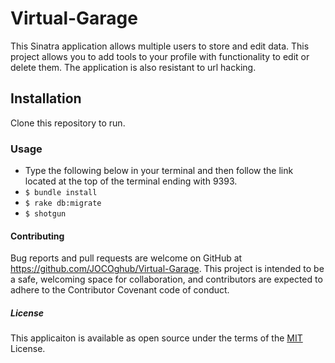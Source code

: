 # Virtual-Garage
This Sinatra application allows multiple users to store and edit data. This project allows you to add tools to your profile with functionality to edit or delete them. The application is also resistant to url hacking. 

## Installation
Clone this repository to run.

### Usage
* Type the following below in your terminal and then follow the link located at the top of the terminal ending with 9393.
* ```$ bundle install```
* ```$ rake db:migrate```
* ```$ shotgun```

#### Contributing
Bug reports and pull requests are welcome on GitHub at https://github.com/JOCOghub/Virtual-Garage. This project is intended to be a safe, welcoming space for collaboration, and contributors are expected to adhere to the Contributor Covenant code of conduct.

##### License
This applicaiton is available as open source under the terms of the [MIT](https://opensource.org/licenses/MIT) License.